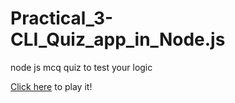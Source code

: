 # Practical_3-CLI_Quiz_app_in_Node.js

node js mcq quiz to test your logic

[Click here](https://replit.com/@bhautiksavaj1/Practical3-CLIQuizappinNodejs#index.js) to play it!
